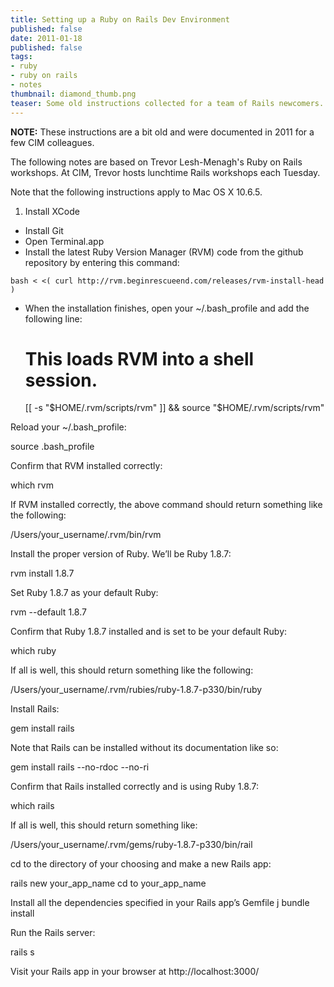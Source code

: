 ```yaml
---
title: Setting up a Ruby on Rails Dev Environment
published: false
date: 2011-01-18
published: false
tags:
- ruby
- ruby on rails
- notes
thumbnail: diamond_thumb.png
teaser: Some old instructions collected for a team of Rails newcomers.
---
```


<b>NOTE:</b> These instructions are a bit old and were documented in 2011 for a few CIM colleagues.

The following notes are based on Trevor Lesh-Menagh's Ruby on Rails workshops. At CIM, Trevor hosts lunchtime Rails workshops each Tuesday.

Note that the following instructions apply to Mac OS X 10.6.5.

1. Install XCode
+ Install Git
+ Open Terminal.app
+ Install the latest Ruby Version Manager (RVM) code from the github repository by entering this command:
```
bash < <( curl http://rvm.beginrescueend.com/releases/rvm-install-head ) 
```
+ When the installation finishes, open your ~/.bash_profile and add the following line:
   # This loads RVM into a shell session.
  [[ -s "$HOME/.rvm/scripts/rvm" ]] && source "$HOME/.rvm/scripts/rvm" 

Reload your ~/.bash_profile:

   source .bash_profile

Confirm that RVM installed correctly:

   which rvm

If RVM installed correctly, the above command should return something like the following:

   /Users/your_username/.rvm/bin/rvm

Install the proper version of Ruby. We’ll be Ruby 1.8.7:

   rvm install 1.8.7

Set Ruby 1.8.7 as your default Ruby:

   rvm --default 1.8.7

Confirm that Ruby 1.8.7 installed and is set to be your default Ruby:

   which ruby

If all is well, this should return something like the following:

   /Users/your_username/.rvm/rubies/ruby-1.8.7-p330/bin/ruby 

Install Rails:

   gem install rails

Note that Rails can be installed without its documentation like so:

   gem install rails --no-rdoc --no-ri

Confirm that Rails installed correctly and is using Ruby 1.8.7:

   which rails

If all is well, this should return something like:

   /Users/your_username/.rvm/gems/ruby-1.8.7-p330/bin/rail

cd to the directory of your choosing and make a new Rails app:

   rails new your_app_name
   cd to your_app_name

Install all the dependencies specified in your Rails app’s Gemfile
j
   bundle install

Run the Rails server:

   rails s

Visit your Rails app in your browser at http://localhost:3000/
